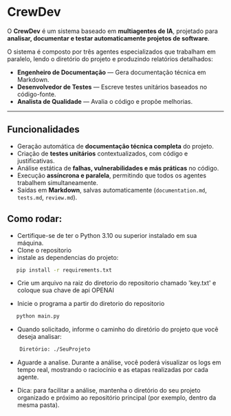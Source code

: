 # CrewDev

O **CrewDev** é um sistema baseado em **multiagentes de IA**, projetado para **analisar, documentar e testar automaticamente projetos de software**.  

O sistema é composto por três agentes especializados que trabalham em paralelo, lendo o diretório do projeto e produzindo relatórios detalhados:

- **Engenheiro de Documentação** — Gera documentação técnica em Markdown.  
- **Desenvolvedor de Testes** — Escreve testes unitários baseados no código-fonte.  
- **Analista de Qualidade** — Avalia o código e propõe melhorias.  

---

## Funcionalidades

- Geração automática de **documentação técnica completa** do projeto.  
- Criação de **testes unitários** contextualizados, com código e justificativas.  
- Análise estática de **falhas, vulnerabilidades e más práticas** no código.  
- Execução **assíncrona e paralela**, permitindo que todos os agentes trabalhem simultaneamente.  
- Saídas em **Markdown**, salvas automaticamente (`documentation.md`, `tests.md`, `review.md`).  

## Como rodar:
 - Certifique-se de ter o Python 3.10 ou superior instalado em sua máquina.
 - Clone o repositorio
 - instale as dependencias do projeto:
 ```bash
    pip install -r requirements.txt
 ```
 - Crie um arquivo na raiz do diretorio do repositorio chamado 'key.txt' e coloque sua chave de api OPENAI

 - Inicie o programa a partir do diretorio do repositorio
 ```bash
    python main.py

```
- Quando solicitado, informe o caminho do diretório do projeto que você deseja analisar:
```bash
    Diretório: ./SeuProjeto
```

- Aguarde a analise. Durante a análise, você poderá visualizar os logs em tempo real, mostrando o raciocínio e as etapas realizadas por cada agente.

- Dica: para facilitar a análise, mantenha o diretório do seu projeto organizado e próximo ao repositório principal (por exemplo, dentro da mesma pasta).

